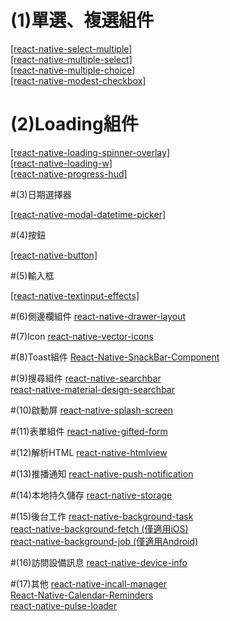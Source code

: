 # (1)單選、複選組件

[ [react-native-select-multiple] ](https://github.com/tableflip/react-native-select-multiple) </br>
[ [react-native-multiple-select] ](https://github.com/toystars/react-native-multiple-select)</br>
[ [react-native-multiple-choice] ](https://github.com/d-a-n/react-native-multiple-choice)</br>
[ [react-native-modest-checkbox] ](https://github.com/tiaanduplessis/react-native-modest-checkbox)</br>

# (2)Loading組件

[[react-native-loading-spinner-overlay]](https://github.com/niftylettuce/react-native-loading-spinner-overlay)</br>
[[react-native-loading-w]](https://github.com/wenxucheng/react-native-loading-w)</br>
[[react-native-progress-hud]](https://github.com/naoufal/react-native-progress-hud)</br>

#(3)日期選擇器

[[react-native-modal-datetime-picker]](https://github.com/mmazzarolo/react-native-modal-datetime-picker)</br>

#(4)按鈕

[[react-native-button]](https://github.com/APSL/react-native-button)</br>

#(5)輸入框

[[react-native-textinput-effects]](https://github.com/halilb/react-native-textinput-effects)</br>

#(6)側邊欄組件
[react-native-drawer-layout](https://github.com/react-native-community/react-native-drawer-layout)</br>

#(7)Icon
[react-native-vector-icons](https://github.com/oblador/react-native-vector-icons)</br>

#(8)Toast組件
[React-Native-SnackBar-Component](https://github.com/SiDevesh/React-Native-SnackBar-Component)</br>

#(9)搜尋組件
[react-native-searchbar](https://github.com/localz/react-native-searchbar)</br>
[react-native-material-design-searchbar](https://github.com/ananddayalan/react-native-material-design-searchbar)</br>

#(10)啟動屏
[react-native-splash-screen](https://github.com/crazycodeboy/react-native-splash-screen/blob/master/README.zh.md)</br>

#(11)表單組件
[react-native-gifted-form](https://github.com/FaridSafi/react-native-gifted-form)</br>

#(12)解析HTML
[react-native-htmlview](https://github.com/jsdf/react-native-htmlview)</br>

#(13)推播通知
[react-native-push-notification](https://github.com/zo0r/react-native-push-notification)</br>

#(14)本地持久儲存
[react-native-storage](https://github.com/sunnylqm/react-native-storage/blob/master/README-CHN.md)</br>

#(15)後台工作
[react-native-background-task](https://www.npmjs.com/package/react-native-background-task)</br>
[react-native-background-fetch (僅適用iOS)](https://github.com/transistorsoft/react-native-background-fetch)</br>
[react-native-background-job (僅適用Android)](https://github.com/vikeri/react-native-background-job)</br>

#(16)訪問設備訊息
[react-native-device-info](https://github.com/rebeccahughes/react-native-device-info)</br>

#(17)其他
[react-native-incall-manager](https://github.com/zxcpoiu/react-native-incall-manager)</br>
[React-Native-Calendar-Reminders](https://github.com/wmcmahan/React-Native-Calendar-Reminders)</br>
[react-native-pulse-loader](https://github.com/mastermoo/react-native-pulse-loader)</br>